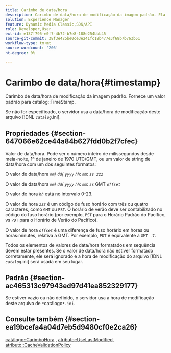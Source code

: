 ```yaml
---
title: Carimbo de data/hora
description: Carimbo de data/hora de modificação da imagem padrão. Ela fornece um valor padrão para o TimeStamp do catálogo.
solution: Experience Manager
feature: Dynamic Media Classic,SDK/API
role: Developer,User
exl-id: e137f795-e0f7-4b72-b7e8-188e254bbb45
source-git-commit: 38f3e425be0ce3e241fc18b477e3f68b7b763b51
workflow-type: tm+mt
source-wordcount: '206'
ht-degree: 0%

---
```


# Carimbo de data/hora{#timestamp}

Carimbo de data/hora de modificação da imagem padrão. Fornece um valor padrão para catalog::TimeStamp.

Se não for especificado, o servidor usa a data/hora de modificação deste arquivo [!DNL *`catalog`*.ini].

## Propriedades {#section-647066e62ce44a84b627fdd0b2f7cfec}

Valor de data/hora. Pode ser o número inteiro de milissegundos desde meia-noite, 1º de janeiro de 1970 UTC/GMT, ou um valor de string de data/hora com um dos seguintes formatos:

O valor de data/hora *`mm`*/ *`dd`*/ *`yyyy`* *`hh`*: *`mm`*: *`ss zzz`*

O valor de data/hora *`mm`*/ *`dd`*/ *`yyyy`* *`hh`*: *`mm`*: *`ss`* GMT *`offset`*

O valor de hora *`hh`* está no intervalo 0-23.

O valor de hora *`zzz`* é um código de fuso horário com três ou quatro caracteres, como `GMT` ou `PST`. O horário de verão deve ser contabilizado no código do fuso horário (por exemplo, `PST` para o Horário Padrão do Pacífico, vs `PDT` para o Horário de Verão do Pacífico).

O valor de hora *`offset`* é uma diferença de fuso horário em horas ou horas:minutes, relativa a GMT. Por exemplo, `PDT` é equivalente a `GMT -7`.

Todos os elementos de valores de data/hora formatados em sequência devem estar presentes. Se o valor de data/hora não estiver formatado corretamente, ele será ignorado e a hora de modificação do arquivo [!DNL *`catalog`*.ini] será usada em seu lugar.

## Padrão {#section-ac465313c97943ed97d41ea852329177}

Se estiver vazio ou não definido, o servidor usa a hora de modificação deste arquivo de `*`catálogo`*.ini`.

## Consulte também {#section-ea19bcefa4a04d7eb5d9480cf0e2ca26}

[catálogo::CarimboHora](../../../../../is-api/image-catalog/image-serving-api-ref/c-image-catalog-reference/c-image-svg-data-reference/c-image-data-reference/r-timestamp-cat.md#reference-59a27b72f4cb4a53a3baba83214c4ded) , [atributo::UseLastModified](../../../../../is-api/image-catalog/image-serving-api-ref/c-image-catalog-reference/c-attributes-reference/r-uselastmodified.md#reference-73ecc421e6864a38aec5a4775f06b8e8), [atributo::CacheValidationPolicy](../../../../../is-api/image-catalog/image-serving-api-ref/c-image-catalog-reference/c-attributes-reference/r-cachevalidationpolicy.md#reference-e55e52fd749041718a9af69fa2027b57)
